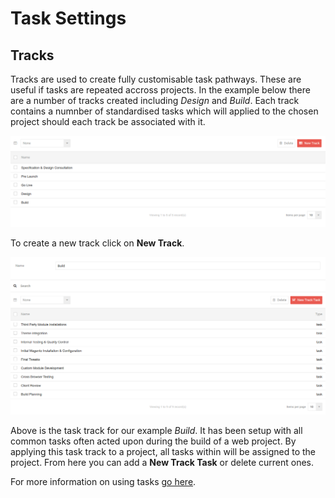 # Task Settings

## Tracks

Tracks are used to create fully customisable task pathways. These are useful if tasks are repeated accross projects. In the example below there are a number of tracks created including *Design* and *Build*. Each track contains a numnber of standardised tasks which will applied to the chosen project should each track be associated with it.

![tasks01](/images/settings/tasks01.png "Task Tracks")

To create a new track click on **New Track**.

![tasks02](/images/settings/tasks02.png "Task Track Creation")

Above is the task track for our example *Build*. It has been setup with all common tasks often acted upon during the build of a web project. By applying this task track to a project, all tasks within will be assigned to the project. From here you can add a **New Track Task** or delete current ones.

For more information on using tasks [go here](?file=Tasks.md).

&nbsp;